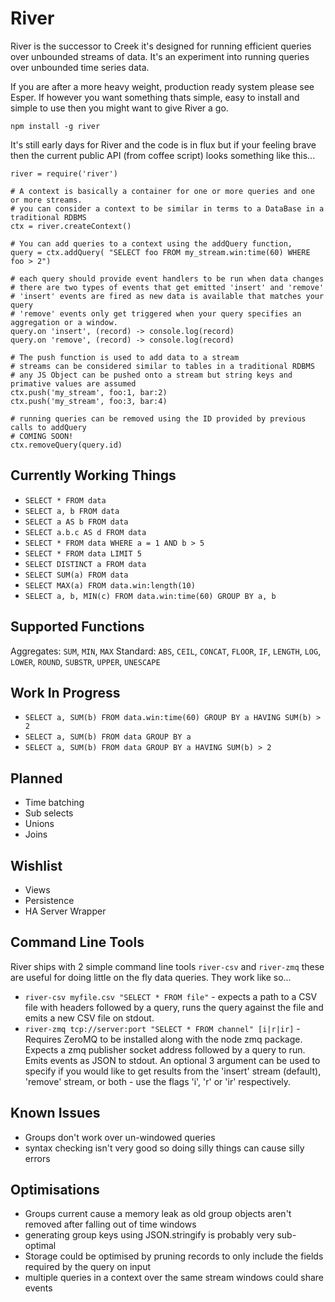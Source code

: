 River
=====

River is the successor to Creek it's designed for running efficient queries over unbounded streams of data. It's an experiment into running queries over unbounded time series data.

If you are after a more heavy weight, production ready system please see Esper. If however you want something thats simple, easy to install and simple to use then you might want to give River a go.

    npm install -g river

It's still early days for River and the code is in flux but if your feeling brave then the current public API (from coffee script) looks something like this...

    river = require('river')

    # A context is basically a container for one or more queries and one or more streams.
    # you can consider a context to be similar in terms to a DataBase in a traditional RDBMS
    ctx = river.createContext()

    # You can add queries to a context using the addQuery function,
    query = ctx.addQuery( "SELECT foo FROM my_stream.win:time(60) WHERE foo > 2")

    # each query should provide event handlers to be run when data changes
    # there are two types of events that get emitted 'insert' and 'remove'
    # 'insert' events are fired as new data is available that matches your query
    # 'remove' events only get triggered when your query specifies an aggregation or a window.
    query.on 'insert', (record) -> console.log(record)
    query.on 'remove', (record) -> console.log(record)

    # The push function is used to add data to a stream
    # streams can be considered similar to tables in a traditional RDBMS
    # any JS Object can be pushed onto a stream but string keys and primative values are assumed
    ctx.push('my_stream', foo:1, bar:2)
    ctx.push('my_stream', foo:3, bar:4)

    # running queries can be removed using the ID provided by previous calls to addQuery
    # COMING SOON!
    ctx.removeQuery(query.id)


Currently Working Things
------------------------

* `SELECT * FROM data`
* `SELECT a, b FROM data`
* `SELECT a AS b FROM data`
* `SELECT a.b.c AS d FROM data`
* `SELECT * FROM data WHERE a = 1 AND b > 5`
* `SELECT * FROM data LIMIT 5`
* `SELECT DISTINCT a FROM data`
* `SELECT SUM(a) FROM data`
* `SELECT MAX(a) FROM data.win:length(10)`
* `SELECT a, b, MIN(c) FROM data.win:time(60) GROUP BY a, b`


Supported Functions
-------------------
Aggregates: `SUM`, `MIN`, `MAX`
Standard: `ABS`, `CEIL`, `CONCAT`, `FLOOR`, `IF`, `LENGTH`, `LOG`, `LOWER`, `ROUND`, `SUBSTR`, `UPPER`, `UNESCAPE`


Work In Progress
----------------

* `SELECT a, SUM(b) FROM data.win:time(60) GROUP BY a HAVING SUM(b) > 2`
* `SELECT a, SUM(b) FROM data GROUP BY a`
* `SELECT a, SUM(b) FROM data GROUP BY a HAVING SUM(b) > 2`


Planned
-------

* Time batching
* Sub selects
* Unions
* Joins


Wishlist
--------

* Views
* Persistence
* HA Server Wrapper


Command Line Tools
------------------

River ships with 2 simple command line tools `river-csv` and `river-zmq` these are useful for doing little on the fly data queries. They work like so...

* `river-csv myfile.csv "SELECT * FROM file"` - expects a path to a CSV file with headers followed by a query, runs the query against the file and emits a new CSV file on stdout.
* `river-zmq tcp://server:port "SELECT * FROM channel" [i|r|ir]` - Requires ZeroMQ to be installed along with the node zmq package. Expects a zmq publisher socket address followed by a  query to run. Emits events as JSON to stdout. An optional 3 argument can be used to specify if you would like to get results from the 'insert' stream (default), 'remove' stream, or both - use the flags 'i', 'r' or 'ir' respectively.


Known Issues
------------

* Groups don't work over un-windowed queries
* syntax checking isn't very good so doing silly things can cause silly errors


Optimisations
-------------

* Groups current cause a memory leak as old group objects aren't removed after falling out of time windows
* generating group keys using JSON.stringify is probably very sub-optimal
* Storage could be optimised by pruning records to only include the fields required by the query on input
* multiple queries in a context over the same stream windows could share events



